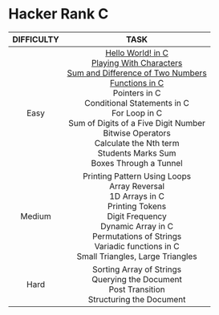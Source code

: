 # Hacker Rank C

| DIFFICULTY |                                                                                                                                                                                                                                                                                                                                                                              TASK                                                                                                                                                                                                                                                                                                                                                                              |
| :--------: | :-------------------------------------------------------------------------------------------------------------------------------------------------------------------------------------------------------------------------------------------------------------------------------------------------------------------------------------------------------------------------------------------------------------------------------------------------------------------------------------------------------------------------------------------------------------------------------------------------------------------------------------------------------------------------------------------------------------------------------------------------------------: |
| <br />Easy | [Hello World! in C](https://github.com/AbdullahReda1/Hacker-Rank-C/blob/main/Easy/HelloWorld!inC/HelloWorld!inC.c)<br />[Playing With Characters](https://github.com/AbdullahReda1/Hacker-Rank-C/blob/main/Easy/PlayingWithCharacters/PlayingWithCharacters.c)<br />[Sum and Difference of Two Numbers](https://github.com/AbdullahReda1/Hacker-Rank-C/blob/main/Easy/SumandDifferenceofTwoNumbers/SumandDifferenceofTwoNumbers.c)<br />[Functions in C](https://github.com/AbdullahReda1/Hacker-Rank-C/blob/main/Easy/FunctionsInC/FunctionsInC.c)<br />Pointers in C<br />Conditional Statements in C<br />For Loop in C<br />Sum of Digits of a Five Digit Number<br />Bitwise Operators<br />Calculate the Nth term<br />Students Marks Sum<br />Boxes Through a Tunnel |
|   Medium   |                                                                                                                                                                                                                                                             Printing Pattern Using Loops<br />Array Reversal<br />1D Arrays in C<br />Printing Tokens<br />Digit Frequency<br />Dynamic Array in C<br />Permutations of Strings<br />Variadic functions in C<br />Small Triangles, Large Triangles                                                                                                                                                                                                                                                             |
|    Hard    |                                                                                                                                                                                                                                                                                                                             Sorting Array of Strings<br />Querying the Document<br />Post Transition<br />Structuring the Document                                                                                                                                                                                                                                                                                                                             |
